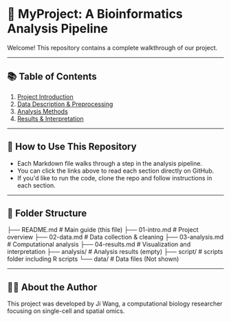 # 🧬 MyProject: A Bioinformatics Analysis Pipeline

Welcome! This repository contains a complete walkthrough of our project.

---

## 📚 Table of Contents

1. [Project Introduction](./01-QC.md)
2. [Data Description & Preprocessing](./02-clustering.md)
3. [Analysis Methods](./03-linkage.md)
4. [Results & Interpretation](./04-motif.md)

---

## 📌 How to Use This Repository

- Each Markdown file walks through a step in the analysis pipeline.
- You can click the links above to read each section directly on GitHub.
- If you'd like to run the code, clone the repo and follow instructions in each section.

---

## 📂 Folder Structure
├── README.md          # Main guide (this file)
├── 01-intro.md        # Project overview
├── 02-data.md         # Data collection & cleaning
├── 03-analysis.md     # Computational analysis
├── 04-results.md      # Visualization and interpretation
├── analysis/          # Analysis results (empty)
├── script/            # scripts folder including R scripts
└── data/              # Data files (Not shown)


---

## 🧑‍🔬 About the Author

This project was developed by Ji Wang, a computational biology researcher focusing on single-cell and spatial omics.

